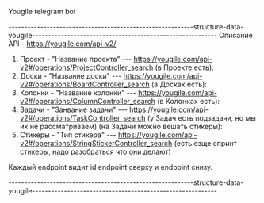 Yougile telegram bot


----------------------------------------------------------structure-data-yougile----------------------------------------------------------
Описание API - https://yougile.com/api-v2/

1. Проект - "Название проекта" --- https://yougile.com/api-v2#/operations/ProjectController_search
(в Проекте есть):
2. Доски - "Название доски" --- https://yougile.com/api-v2#/operations/BoardController_search
(в Досках есть):
3. Колонки - "Название колонки" --- https://yougile.com/api-v2#/operations/ColumnController_search
(в Колонках есть):
4. Задачи - "Занвание задачи" --- https://yougile.com/api-v2#/operations/TaskController_search (у Задач есть подзадачи, но мы их не рассматриваем)
(на Задачи можно вешать стикеры):
5. Стикеры - "Тип стикера" --- https://yougile.com/api-v2#/operations/StringStickerController_search (есть езще спринт стикеры, надо разобраться что они делают)

Каждый endpoint видит id endpoint сверху и endpoint снизу.

----------------------------------------------------------structure-data-yougile----------------------------------------------------------